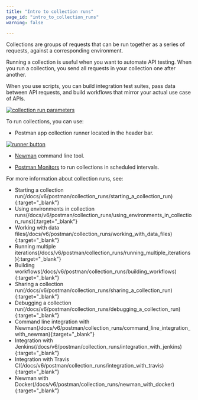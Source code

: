 ```yaml
---
title: "Intro to collection runs"
page_id: "intro_to_collection_runs"
warning: false

---
```


Collections are groups of requests that can be run together as a series of requests, against a corresponding environment. 

Running a collection is useful when you want to automate API testing. When you run a collection, you send all requests in your collection one after another.

When you use scripts, you can build integration test suites, pass data between API requests, and build workflows that mirror your actual use case of APIs.

[![collection run parameters](https://s3.amazonaws.com/postman-static-getpostman-com/postman-docs/collection-runner.png)](https://s3.amazonaws.com/postman-static-getpostman-com/postman-docs/collection-runner.png)

To run collections, you can use:

* Postman app collection runner located in the header bar.

[![runner button](https://s3.amazonaws.com/postman-static-getpostman-com/postman-docs/Runner-button2.png)](https://s3.amazonaws.com/postman-static-getpostman-com/postman-docs/Runner-button2.png)

* [Newman](/docs/postman/collection_runs/command_line_integration_with_newman) command line tool.

* [Postman Monitors](/docs/postman/monitors/intro_monitors) to run collections in scheduled intervals.


For more information about collection runs, see:

* Starting a collection run(/docs/v6/postman/collection_runs/starting_a_collection_run){:target="_blank"}
* Using environments in collection runs(/docs/v6/postman/collection_runs/using_environments_in_collection_runs){:target="_blank"}
* Working with data files(/docs/v6/postman/collection_runs/working_with_data_files){:target="_blank"}
* Running multiple iterations(/docs/v6/postman/collection_runs/running_multiple_iterations){:target="_blank"}
* Building workflows(/docs/v6/postman/collection_runs/building_workflows){:target="_blank"}
* Sharing a collection run(/docs/v6/postman/collection_runs/sharing_a_collection_run){:target="_blank"}
* Debugging a collection run(/docs/v6/postman/collection_runs/debugging_a_collection_run){:target="_blank"}
* Command line integration with Newman(/docs/v6/postman/collection_runs/command_line_integration_with_newman){:target="_blank"}
* Integration with Jenkins(/docs/v6/postman/collection_runs/integration_with_jenkins){:target="_blank"}
* Integration with Travis CI(/docs/v6/postman/collection_runs/integration_with_travis){:target="_blank"}
* Newman with Docker(/docs/v6/postman/collection_runs/newman_with_docker){:target="_blank"}









